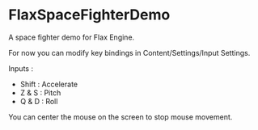 # FlaxSpaceFighterDemo
A space fighter demo for Flax Engine.

For now you can modify key bindings in Content/Settings/Input Settings.

Inputs :
- Shift : Accelerate
- Z & S : Pitch
- Q & D : Roll

You can center the mouse on the screen to stop mouse movement.
